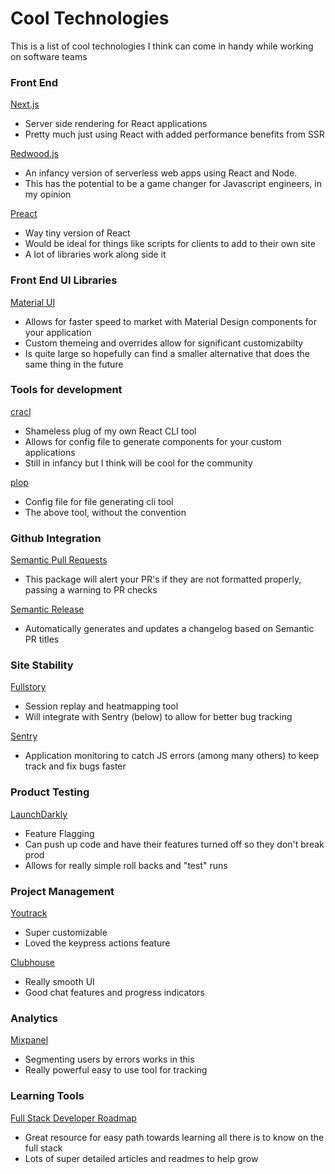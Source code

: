 # Cool Technologies

This is a list of cool technologies I think can come in handy while working on software teams


### Front End

[Next.js](https://github.com/vercel/next.js)
- Server side rendering for React applications
- Pretty much just using React with added performance benefits from SSR

[Redwood.js](https://github.com/redwoodjs/redwood)
- An infancy version of serverless web apps using React and Node.
- This has the potential to be a game changer for Javascript engineers, in my opinion

[Preact](https://github.com/preactjs/preact)
- Way tiny version of React
- Would be ideal for things like scripts for clients to add to their own site
- A lot of libraries work along side it

### Front End UI Libraries

[Material UI](https://github.com/mui-org/material-ui)
- Allows for faster speed to market with Material Design components for your application
- Custom themeing and overrides allow for significant customizabilty
- Is quite large so hopefully can find a smaller alternative that does the same thing in the future

### Tools for development

[cracl](https://github.com/eggdev/cracl)
- Shameless plug of my own React CLI tool
- Allows for config file to generate components for your custom applications
- Still in infancy but I think will be cool for the community

[plop](https://www.npmjs.com/package/plop)
- Config file for file generating cli tool
- The above tool, without the convention

### Github Integration

[Semantic Pull Requests](https://github.com/zeke/semantic-pull-requests)
- This package will alert your PR's if they are not formatted properly, passing a warning to PR checks

[Semantic Release](https://github.com/semantic-release/semantic-release)
- Automatically generates and updates a changelog based on Semantic PR titles

### Site Stability

[Fullstory](http://fullstory.com/)
- Session replay and heatmapping tool
- Will integrate with Sentry (below) to allow for better bug tracking

[Sentry](https://sentry.io/welcome/)
- Application monitoring to catch JS errors (among many others) to keep track and fix bugs faster


### Product Testing

[LaunchDarkly](https://launchdarkly.com/)
- Feature Flagging
- Can push up code and have their features turned off so they don't break prod
- Allows for really simple roll backs and "test" runs

### Project Management

[Youtrack](https://www.jetbrains.com/youtrack/)
- Super customizable
- Loved the keypress actions feature 

[Clubhouse](https://clubhouse.io/)
- Really smooth UI 
- Good chat features and progress indicators

### Analytics

[Mixpanel](https://mixpanel.com/)
- Segmenting users by errors works in this
- Really powerful easy to use tool for tracking


### Learning Tools
[Full Stack Developer Roadmap](https://dev.to/ender_minyard/full-stack-developer-s-roadmap-2k12)
- Great resource for easy path towards learning all there is to know on the full stack
- Lots of super detailed articles and readmes to help grow
